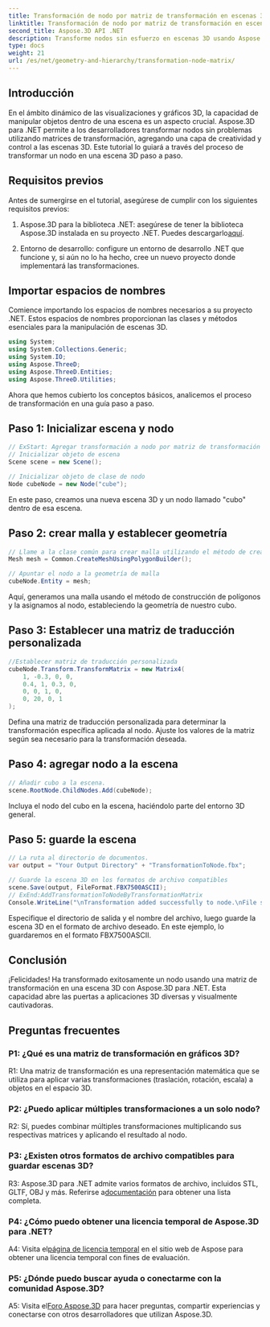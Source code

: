 ```yaml
---
title: Transformación de nodo por matriz de transformación en escenas 3D
linktitle: Transformación de nodo por matriz de transformación en escenas 3D
second_title: Aspose.3D API .NET
description: Transforme nodos sin esfuerzo en escenas 3D usando Aspose.3D para .NET. Aprenda las transformaciones de nodos paso a paso con un tutorial.
type: docs
weight: 21
url: /es/net/geometry-and-hierarchy/transformation-node-matrix/
---
```

## Introducción

En el ámbito dinámico de las visualizaciones y gráficos 3D, la capacidad de manipular objetos dentro de una escena es un aspecto crucial. Aspose.3D para .NET permite a los desarrolladores transformar nodos sin problemas utilizando matrices de transformación, agregando una capa de creatividad y control a las escenas 3D. Este tutorial lo guiará a través del proceso de transformar un nodo en una escena 3D paso a paso.

## Requisitos previos

Antes de sumergirse en el tutorial, asegúrese de cumplir con los siguientes requisitos previos:

1. Aspose.3D para la biblioteca .NET: asegúrese de tener la biblioteca Aspose.3D instalada en su proyecto .NET. Puedes descargarlo[aquí](https://releases.aspose.com/3d/net/).

2. Entorno de desarrollo: configure un entorno de desarrollo .NET que funcione y, si aún no lo ha hecho, cree un nuevo proyecto donde implementará las transformaciones.

## Importar espacios de nombres

Comience importando los espacios de nombres necesarios a su proyecto .NET. Estos espacios de nombres proporcionan las clases y métodos esenciales para la manipulación de escenas 3D.

```csharp
using System;
using System.Collections.Generic;
using System.IO;
using Aspose.ThreeD;
using Aspose.ThreeD.Entities;
using Aspose.ThreeD.Utilities;
```

Ahora que hemos cubierto los conceptos básicos, analicemos el proceso de transformación en una guía paso a paso.

## Paso 1: Inicializar escena y nodo

```csharp
// ExStart: Agregar transformación a nodo por matriz de transformación
// Inicializar objeto de escena
Scene scene = new Scene();

// Inicializar objeto de clase de nodo
Node cubeNode = new Node("cube");
```

En este paso, creamos una nueva escena 3D y un nodo llamado "cubo" dentro de esa escena.

## Paso 2: crear malla y establecer geometría

```csharp
// Llame a la clase común para crear malla utilizando el método de creación de polígonos para establecer una instancia de malla
Mesh mesh = Common.CreateMeshUsingPolygonBuilder(); 

// Apuntar el nodo a la geometría de malla
cubeNode.Entity = mesh;
```

Aquí, generamos una malla usando el método de construcción de polígonos y la asignamos al nodo, estableciendo la geometría de nuestro cubo.

## Paso 3: Establecer una matriz de traducción personalizada

```csharp
//Establecer matriz de traducción personalizada
cubeNode.Transform.TransformMatrix = new Matrix4(
    1, -0.3, 0, 0,
    0.4, 1, 0.3, 0,
    0, 0, 1, 0,
    0, 20, 0, 1
);        
```

Defina una matriz de traducción personalizada para determinar la transformación específica aplicada al nodo. Ajuste los valores de la matriz según sea necesario para la transformación deseada.

## Paso 4: agregar nodo a la escena

```csharp
// Añadir cubo a la escena.
scene.RootNode.ChildNodes.Add(cubeNode);            
```

Incluya el nodo del cubo en la escena, haciéndolo parte del entorno 3D general.

## Paso 5: guarde la escena

```csharp
// La ruta al directorio de documentos.
var output = "Your Output Directory" + "TransformationToNode.fbx";

// Guarde la escena 3D en los formatos de archivo compatibles
scene.Save(output, FileFormat.FBX7500ASCII);
// ExEnd:AddTransformationToNodeByTransformationMatrix
Console.WriteLine("\nTransformation added successfully to node.\nFile saved at " + output);
```

Especifique el directorio de salida y el nombre del archivo, luego guarde la escena 3D en el formato de archivo deseado. En este ejemplo, lo guardaremos en el formato FBX7500ASCII.

## Conclusión

¡Felicidades! Ha transformado exitosamente un nodo usando una matriz de transformación en una escena 3D con Aspose.3D para .NET. Esta capacidad abre las puertas a aplicaciones 3D diversas y visualmente cautivadoras.

## Preguntas frecuentes

### P1: ¿Qué es una matriz de transformación en gráficos 3D?

R1: Una matriz de transformación es una representación matemática que se utiliza para aplicar varias transformaciones (traslación, rotación, escala) a objetos en el espacio 3D.

### P2: ¿Puedo aplicar múltiples transformaciones a un solo nodo?

R2: Sí, puedes combinar múltiples transformaciones multiplicando sus respectivas matrices y aplicando el resultado al nodo.

### P3: ¿Existen otros formatos de archivo compatibles para guardar escenas 3D?

 R3: Aspose.3D para .NET admite varios formatos de archivo, incluidos STL, GLTF, OBJ y más. Referirse a[documentación](https://reference.aspose.com/3d/net/) para obtener una lista completa.

### P4: ¿Cómo puedo obtener una licencia temporal de Aspose.3D para .NET?

 A4: Visita el[página de licencia temporal](https://purchase.aspose.com/temporary-license/) en el sitio web de Aspose para obtener una licencia temporal con fines de evaluación.

### P5: ¿Dónde puedo buscar ayuda o conectarme con la comunidad Aspose.3D?

 A5: Visita el[Foro Aspose.3D](https://forum.aspose.com/c/3d/18) para hacer preguntas, compartir experiencias y conectarse con otros desarrolladores que utilizan Aspose.3D.